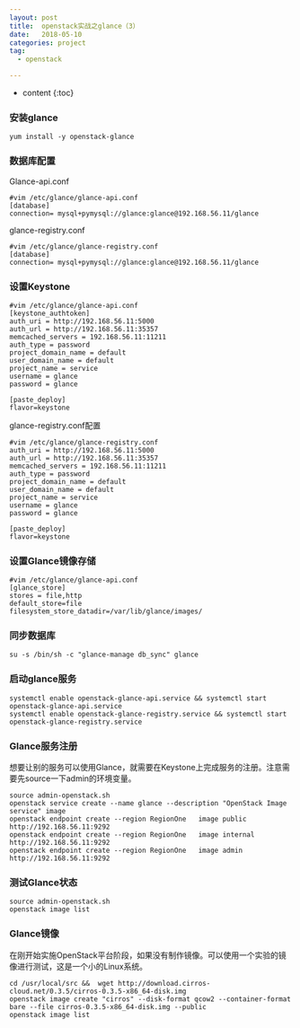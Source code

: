```yaml
---
layout: post
title:  openstack实战之glance（3）
date:   2018-05-10
categories: project
tag:
  - openstack

---
```

* content
{:toc}

### 安装glance
```
yum install -y openstack-glance
```
### 数据库配置
Glance-api.conf
```
#vim /etc/glance/glance-api.conf
[database]
connection= mysql+pymysql://glance:glance@192.168.56.11/glance
```
glance-registry.conf
```
#vim /etc/glance/glance-registry.conf
[database]
connection= mysql+pymysql://glance:glance@192.168.56.11/glance
```

### 设置Keystone  
```
#vim /etc/glance/glance-api.conf
[keystone_authtoken]
auth_uri = http://192.168.56.11:5000
auth_url = http://192.168.56.11:35357
memcached_servers = 192.168.56.11:11211
auth_type = password
project_domain_name = default
user_domain_name = default
project_name = service
username = glance
password = glance

[paste_deploy]
flavor=keystone
```
glance-registry.conf配置
```
#vim /etc/glance/glance-registry.conf
auth_uri = http://192.168.56.11:5000
auth_url = http://192.168.56.11:35357
memcached_servers = 192.168.56.11:11211
auth_type = password
project_domain_name = default
user_domain_name = default
project_name = service
username = glance
password = glance

[paste_deploy]
flavor=keystone
```

### 设置Glance镜像存储
```
#vim /etc/glance/glance-api.conf
[glance_store]
stores = file,http
default_store=file
filesystem_store_datadir=/var/lib/glance/images/
```

### 同步数据库
```
su -s /bin/sh -c "glance-manage db_sync" glance
```
### 启动glance服务

```
systemctl enable openstack-glance-api.service && systemctl start openstack-glance-api.service
systemctl enable openstack-glance-registry.service && systemctl start openstack-glance-registry.service
```
### Glance服务注册
想要让别的服务可以使用Glance，就需要在Keystone上完成服务的注册。注意需要先source一下admin的环境变量。
```
source admin-openstack.sh
openstack service create --name glance --description "OpenStack Image service" image
openstack endpoint create --region RegionOne   image public http://192.168.56.11:9292
openstack endpoint create --region RegionOne   image internal http://192.168.56.11:9292
openstack endpoint create --region RegionOne   image admin http://192.168.56.11:9292
```
### 测试Glance状态
```
source admin-openstack.sh
openstack image list
```

### Glance镜像
在刚开始实施OpenStack平台阶段，如果没有制作镜像。可以使用一个实验的镜像进行测试，这是一个小的Linux系统。

```
cd /usr/local/src &&  wget http://download.cirros-cloud.net/0.3.5/cirros-0.3.5-x86_64-disk.img
openstack image create "cirros" --disk-format qcow2 --container-format bare --file cirros-0.3.5-x86_64-disk.img --public
openstack image list
```
